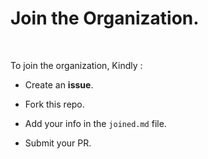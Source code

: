# Join the Organization.

<br>

To join the organization, Kindly : <br>

* Create an <b>issue</b>.

* Fork this repo.

* Add your info in the ```joined.md``` file.

* Submit your PR. 
